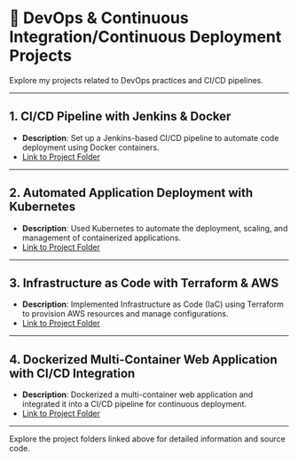 # 🚀 DevOps & Continuous Integration/Continuous Deployment Projects

Explore my projects related to DevOps practices and CI/CD pipelines.

---

## 1. **CI/CD Pipeline with Jenkins & Docker**
   - **Description**: Set up a Jenkins-based CI/CD pipeline to automate code deployment using Docker containers.
   - [Link to Project Folder](./ci-cd-pipeline-jenkins-docker.md)

---

## 2. **Automated Application Deployment with Kubernetes**
   - **Description**: Used Kubernetes to automate the deployment, scaling, and management of containerized applications.
   - [Link to Project Folder](./automated-application-deployment-kubernetes.md)

---

## 3. **Infrastructure as Code with Terraform & AWS**
   - **Description**: Implemented Infrastructure as Code (IaC) using Terraform to provision AWS resources and manage configurations.
   - [Link to Project Folder](./infrastructure-as-code-terraform-aws.md)

---

## 4. **Dockerized Multi-Container Web Application with CI/CD Integration**
   - **Description**: Dockerized a multi-container web application and integrated it into a CI/CD pipeline for continuous deployment.
   - [Link to Project Folder](./dockerized-web-application-ci-cd.md)

---

Explore the project folders linked above for detailed information and source code.
